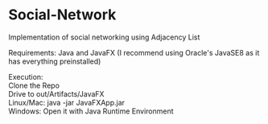 # Social-Network
Implementation of social networking using Adjacency List

Requirements:
Java and JavaFX (I recommend using Oracle's JavaSE8 as it has everything preinstalled)

Execution:<br>
Clone the Repo<br>
Drive to out/Artifacts/JavaFX<br>
Linux/Mac: java -jar JavaFXApp.jar<br>
Windows: Open it with Java Runtime Environment<br>
